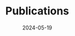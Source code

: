 ---
title: 'Publications'
date: 2024-05-19
type: landing

design:
  # Section spacing
  spacing: '5rem'

sections:
  - block: collection
    id: papers
    content:
      title: Featured Publications
      filters:
        folders:
          - full-publications
        featured_only: true
    design:
      view: article-grid
      columns: 2
  - block: collection
    content:
      title: Recent Publications
      text: You can also find my articles on my <a href="https://scholar.google.com/citations?user=wXc2EtsAAAAJ&hl=zh-CN"><strong>Google Scholar</strong></a> profile.
      count: 5
      filters:
        folders:
          - full-publications
        exclude_featured: false
    design:
      view: citation
---